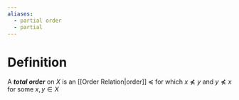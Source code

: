 ```yaml
---
aliases:
  - partial order
  - partial
---
```

# Definition
A ___total order___ on $X$ is an [[Order Relation|order]] $\preceq$ for which $x \not\preceq y$ and $y \not\preceq x$ for some $x, y \in X$